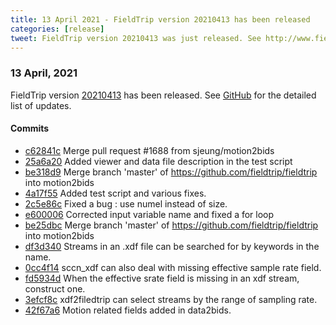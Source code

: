 ```yaml
---
title: 13 April 2021 - FieldTrip version 20210413 has been released
categories: [release]
tweet: FieldTrip version 20210413 was just released. See http://www.fieldtriptoolbox.org/#13-april-2021
---
```


### 13 April, 2021

FieldTrip version [20210413](http://github.com/fieldtrip/fieldtrip/releases/tag/20210413) has been released.
See [GitHub](https://github.com/fieldtrip/fieldtrip/compare/20210411...20210413) for the detailed list of updates.

#### Commits

- [c62841c](http://github.com/fieldtrip/fieldtrip/commit/c62841c) Merge pull request #1688 from sjeung/motion2bids
- [25a6a20](http://github.com/fieldtrip/fieldtrip/commit/25a6a20) Added viewer and data file description in the test script
- [be318d9](http://github.com/fieldtrip/fieldtrip/commit/be318d9) Merge branch 'master' of https://github.com/fieldtrip/fieldtrip into motion2bids
- [4a17f55](http://github.com/fieldtrip/fieldtrip/commit/4a17f55) Added test script and various fixes.
- [2c5e86c](http://github.com/fieldtrip/fieldtrip/commit/2c5e86c) Fixed a bug : use numel instead of size.
- [e600006](http://github.com/fieldtrip/fieldtrip/commit/e600006) Corrected input variable name and fixed a for loop
- [be25dbc](http://github.com/fieldtrip/fieldtrip/commit/be25dbc) Merge branch 'master' of https://github.com/fieldtrip/fieldtrip into motion2bids
- [df3d340](http://github.com/fieldtrip/fieldtrip/commit/df3d340) Streams in an .xdf file can be searched for by keywords in the name.
- [0cc4f14](http://github.com/fieldtrip/fieldtrip/commit/0cc4f14) sccn_xdf can also deal with missing effective sample rate field.
- [fd5934d](http://github.com/fieldtrip/fieldtrip/commit/fd5934d) When the effective srate field is missing in an xdf stream, construct one.
- [3efcf8c](http://github.com/fieldtrip/fieldtrip/commit/3efcf8c) xdf2filedtrip can select streams by the range of sampling rate.
- [42f67a6](http://github.com/fieldtrip/fieldtrip/commit/42f67a6) Motion related fields added in data2bids.
